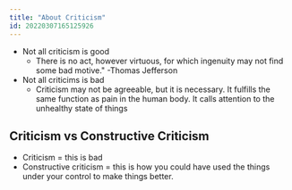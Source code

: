 ```yaml
---
title: "About Criticism"
id: 20220307165125926
---
```



- Not all criticism is good
	- There is no act, however virtuous, for which ingenuity may not find some bad motive." -Thomas Jefferson
- Not all criticims is bad
	- Criticism may not be agreeable, but it is necessary. It fulfills the same function as pain in the human body. It calls attention to the unhealthy state of things

## Criticism vs Constructive Criticism
- Criticism = this is bad
- Constructive criticism = this is how you could have used the things under your control to make things better.
